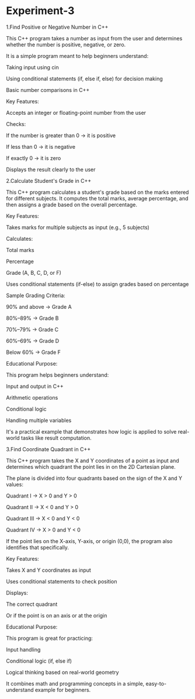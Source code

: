 # Experiment-3

1.Find Positive or Negative Number in C++

This C++ program takes a number as input from the user and determines whether the number is positive, negative, or zero.

It is a simple program meant to help beginners understand:

Taking input using cin

Using conditional statements (if, else if, else) for decision making

Basic number comparisons in C++

Key Features:

Accepts an integer or floating-point number from the user

Checks:

If the number is greater than 0 → it is positive

If less than 0 → it is negative

If exactly 0 → it is zero

Displays the result clearly to the user

2.Calculate Student's Grade in C++

This C++ program calculates a student's grade based on the marks entered for different subjects. It computes the total marks, average percentage, and then assigns a grade based on the overall percentage.

Key Features:

Takes marks for multiple subjects as input (e.g., 5 subjects)

Calculates:

Total marks

Percentage

Grade (A, B, C, D, or F)

Uses conditional statements (if-else) to assign grades based on percentage

Sample Grading Criteria:

90% and above → Grade A

80%–89% → Grade B

70%–79% → Grade C

60%–69% → Grade D

Below 60% → Grade F

Educational Purpose:

This program helps beginners understand:

Input and output in C++

Arithmetic operations

Conditional logic

Handling multiple variables

It's a practical example that demonstrates how logic is applied to solve real-world tasks like result computation.

3.Find Coordinate Quadrant in C++

This C++ program takes the X and Y coordinates of a point as input and determines which quadrant the point lies in on the 2D Cartesian plane.

The plane is divided into four quadrants based on the sign of the X and Y values:

Quadrant I → X > 0 and Y > 0

Quadrant II → X < 0 and Y > 0

Quadrant III → X < 0 and Y < 0

Quadrant IV → X > 0 and Y < 0

If the point lies on the X-axis, Y-axis, or origin (0,0), the program also identifies that specifically.

Key Features:

Takes X and Y coordinates as input

Uses conditional statements to check position

Displays:

The correct quadrant

Or if the point is on an axis or at the origin

Educational Purpose:

This program is great for practicing:

Input handling

Conditional logic (if, else if)

Logical thinking based on real-world geometry

It combines math and programming concepts in a simple, easy-to-understand example for beginners.

